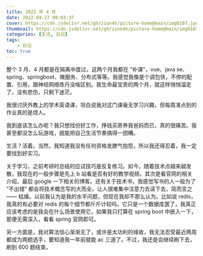 ```yaml
---
title: 2022 年 4 月
date: 2022-04-27 00:03:37 
cover: https://cdn.jsdelivr.net/gh/zion4h/picture-home@main/img0107.jpg
thumbnail: https://cdn.jsdelivr.net/gh/zion4h/picture-home@main/img0107.jpg
categories: [生活, 日记]
tags:
    - 日记
toc: true
---
```


整个 3 月、4 月都是在隔离中度过，这两个月我都在 “补课”，vue、java se、spring、springboot、微服务、分布式等等。我感觉我像是个调包侠，不停的配置、引用，跟神经网络炼丹没啥区别。我生命最宝贵的两个月，就这样悄悄溜走了，没有悲伤，只剩下迷茫。

<!--more-->

我很讨厌外教上的学术英语课，坦白说我对这门课毫无学习兴趣，但每周准点到的作业真的是烦人。

我到底该怎么办呢？我只想找份好工作，挣钱买房养我爸妈而已，真的很痛苦。我甚至都没怎么玩游戏，就能把自己生活节奏搞得一团糟。

生活？活着。当然，我知道我没有任何资格发脾气抱怨，所以我还得忍着，我一定要找到好实习。

关于学习，之前考研时总结的应试技巧是反复练习。如今，随着技术点越来越发散，我现在的一般步骤是先上 b 站看是否有好的教学视频，其次是看官网的相关介绍，最后 google 一下相关的博客。还有关于技术书，我感觉写书的人一般为了 “不出错” 都会将技术概念写的大而全，让人很难集中注意力去读下去，简而言之 —— 枯燥。以前我认为是我的水平问题，但现在我却不那么认为。比如说 redis，我真的有必要对 redis 的每个细节都斤斤计较吗，它只是一个数据库罢了，我真正应该考虑的是我会在什么场景使用它，如果我只打算在 spring boot 中嵌入一下，那便无需深入，看看 spring 官网即可。

另一方面是，我对算法信心渐渐无了，或许是太功利的缘故，我无法忍受最近两周都成为两题选手，要知道我一年前就能 ac 三道了。不过，我还是会继续刷下去，刷到 600 题结束。
